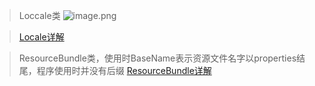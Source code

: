 >Loccale类
![image.png](https://upload-images.jianshu.io/upload_images/14935748-dff73d8449377a86.png?imageMogr2/auto-orient/strip%7CimageView2/2/w/1240)

>[Locale详解](https://blog.csdn.net/qq_32444825/article/details/79419406)

>ResourceBundle类，使用时BaseName表示资源文件名字以properties结尾，程序使用时并没有后缀
[ResourceBundle详解](https://blog.csdn.net/mupengfei6688/article/details/79060014)

